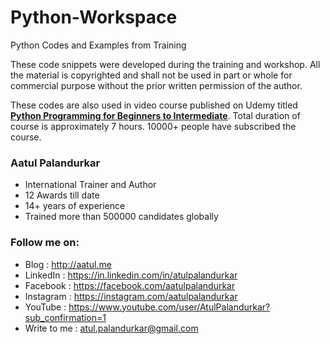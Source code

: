 # Python-Workspace
Python Codes and Examples from Training

These code snippets were developed during the training and workshop. All the material is copyrighted and shall not be used in part or whole for commercial purpose without the prior written permission of the author.

These codes are also used in video course published on Udemy titled **[Python Programming for Beginners to Intermediate](https://www.udemy.com/course/python-programming-for-beginners-to-intermediate/)**. Total duration of course is approximately 7 hours. 10000+ people have subscribed the course.


### Aatul Palandurkar
- International Trainer and Author
- 12 Awards till date
- 14+ years of experience
- Trained more than 500000 candidates globally

### Follow me on:
- Blog : http://aatul.me
- LinkedIn : https://in.linkedin.com/in/atulpalandurkar
- Facebook : https://facebook.com/aatulpalandurkar
- Instagram : https://instagram.com/aatulpalandurkar
- YouTube : https://www.youtube.com/user/AtulPalandurkar?sub_confirmation=1
- Write to me : atul.palandurkar@gmail.com

